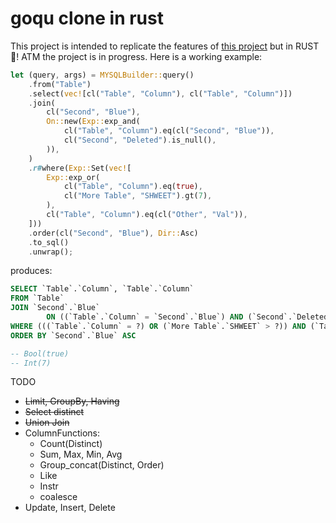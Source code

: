 # goqu clone in rust

This project is intended to replicate the features of [this project](https://doug-martin.github.io/goqu/docs/database.html) but in RUST 🦀! ATM the project is in progress. Here is a working example:

```rust
let (query, args) = MYSQLBuilder::query()
    .from("Table")
    .select(vec![cl("Table", "Column"), cl("Table", "Column")])
    .join(
        cl("Second", "Blue"),
        On::new(Exp::exp_and(
            cl("Table", "Column").eq(cl("Second", "Blue")),
            cl("Second", "Deleted").is_null(),
        )),
    )
    .r#where(Exp::Set(vec![
        Exp::exp_or(
            cl("Table", "Column").eq(true),
            cl("More Table", "SHWEET").gt(7),
        ),
        cl("Table", "Column").eq(cl("Other", "Val")),
    ]))
    .order(cl("Second", "Blue"), Dir::Asc)
    .to_sql()
    .unwrap();
```

produces:

```sql
SELECT `Table`.`Column`, `Table`.`Column`
FROM `Table`
JOIN `Second`.`Blue`
        ON ((`Table`.`Column` = `Second`.`Blue`) AND (`Second`.`Deleted` IS NULL))
WHERE (((`Table`.`Column` = ?) OR (`More Table`.`SHWEET` > ?)) AND (`Table`.`Column` = `Other`.`Val`))
ORDER BY `Second`.`Blue` ASC

-- Bool(true)
-- Int(7)
```

TODO
- ~~Limit, GroupBy, Having~~
- ~~Select distinct~~
- ~~Union Join~~
- ColumnFunctions: 
    - Count(Distinct)
    - Sum, Max, Min, Avg
    - Group_concat(Distinct, Order)
    - Like
    - Instr
    - coalesce
- Update, Insert, Delete